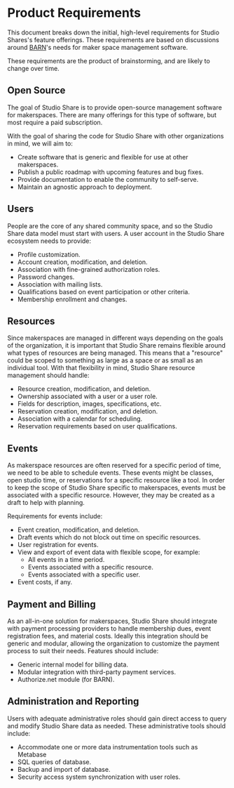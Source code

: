 # Product Requirements
This document breaks down the initial, high-level requirements for Studio Shares's feature offerings. These requirements are based on discussions around [BARN](https://bainbridgebarn.org/)'s needs for maker space management software.

These requirements are the product of brainstorming, and are likely to change over time.

## Open Source
The goal of Studio Share is to provide open-source management software for makerspaces. There are many offerings for this type of software, but most require a paid subscription.

With the goal of sharing the code for Studio Share with other organizations in mind, we will aim to:
- Create software that is generic and flexible for use at other makerspaces.
- Publish a public roadmap with upcoming features and bug fixes.
- Provide documentation to enable the community to self-serve.
- Maintain an agnostic approach to deployment.

## Users
People are the core of any shared community space, and so the Studio Share data model must start with users. A user account in the Studio Share ecosystem needs to provide:
- Profile customization.
- Account creation, modification, and deletion.
- Association with fine-grained authorization roles.
- Password changes.
- Association with mailing lists.
- Qualifications based on event participation or other criteria.
- Membership enrollment and changes.

## Resources
Since makerspaces are managed in different ways depending on the goals of the organization, it is important that Studio Share remains flexible around what types of resources are being managed. This means that a "resource" could be scoped to something as large as a space or as small as an individual tool. With that flexibility in mind, Studio Share resource management should handle:
- Resource creation, modification, and deletion.
- Ownership associated with a user or a user role.
- Fields for description, images, specifications, etc.
- Reservation creation, modification, and deletion.
- Association with a calendar for scheduling.
- Reservation requirements based on user qualifications.

## Events
As makerspace resources are often reserved for a specific period of time, we need to be able to schedule events. These events might be classes, open studio time, or reservations for a specific resource like a tool. In order to keep the scope of Studio Share specific to makerspaces, events must be associated with a specific resource. However, they may be created as a draft to help with planning. 

Requirements for events include:
- Event creation, modification, and deletion.
- Draft events which do not block out time on specific resources.
- User registration for events.
- View and export of event data with flexible scope, for example:
	- All events in a time period.
	- Events associated with a specific resource.
	- Events associated with a specific user.
- Event costs, if any.

## Payment and Billing
As an all-in-one solution for makerspaces, Studio Share should integrate with payment processing providers to handle membership dues, event registration fees, and material costs. Ideally this integration should be generic and modular, allowing the organization to customize the payment process to suit their needs. Features should include:
- Generic internal model for billing data.
- Modular integration with third-party payment services.
- Authorize.net module (for BARN).

## Administration and Reporting
Users with adequate administrative roles should gain direct access to query and modify Studio Share data as needed. These administrative tools should include:
- Accommodate one or more data instrumentation tools such as Metabase
- SQL queries of database.
- Backup and import of database.
- Security access system synchronization with user roles.